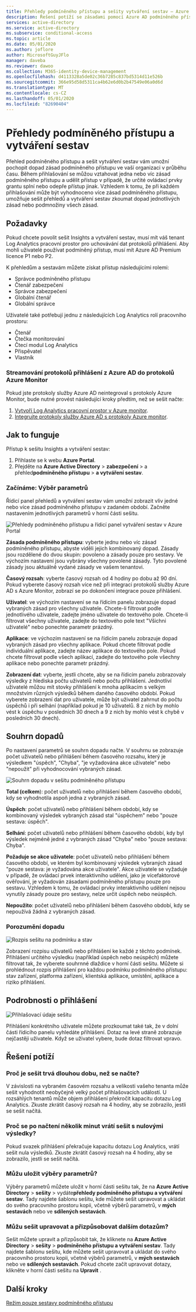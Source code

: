 ```yaml
---
title: Přehledy podmíněného přístupu a sešity vytváření sestav – Azure Active Directory
description: Řešení potíží se zásadami pomocí Azure AD podmíněného přístupu a sešitu vytváření sestav
services: active-directory
ms.service: active-directory
ms.subservice: conditional-access
ms.topic: article
ms.date: 05/01/2020
ms.author: joflore
author: MicrosoftGuyJFlo
manager: daveba
ms.reviewer: dawoo
ms.collection: M365-identity-device-management
ms.openlocfilehash: d4113328a5de02c36b7285c837bd5314d11e526b
ms.sourcegitcommit: 366e95d58d5311ca4b62e6d0b2b47549e06a0d6d
ms.translationtype: MT
ms.contentlocale: cs-CZ
ms.lasthandoff: 05/01/2020
ms.locfileid: "82690404"
---
```

# <a name="conditional-access-insights-and-reporting"></a>Přehledy podmíněného přístupu a vytváření sestav

Přehled podmíněného přístupu a sešit vytváření sestav vám umožní pochopit dopad zásad podmíněného přístupu ve vaší organizaci v průběhu času. Během přihlašování se můžou vztahovat jedna nebo víc zásad podmíněného přístupu a udělit přístup v případě, že určité ovládací prvky grantu splní nebo odepře přístup jinak. Vzhledem k tomu, že při každém přihlašování může být vyhodnoceno více zásad podmíněného přístupu, umožňuje sešit přehledů a vytváření sestav zkoumat dopad jednotlivých zásad nebo podmnožiny všech zásad.  

## <a name="prerequisites"></a>Požadavky

Pokud chcete povolit sešit Insights a vytváření sestav, musí mít váš tenant Log Analytics pracovní prostor pro uchovávání dat protokolů přihlášení. Aby mohli uživatelé používat podmíněný přístup, musí mít Azure AD Premium licence P1 nebo P2.

K přehledům a sestavám můžete získat přístup následujícími rolemi:  

- Správce podmíněného přístupu 
- Čtenář zabezpečení 
- Správce zabezpečení 
- Globální čtenář 
- Globální správce 

Uživatelé také potřebují jednu z následujících Log Analytics rolí pracovního prostoru:  

- Čtenář 
- Čtečka monitorování 
- Čtecí modul Log Analytics 
- Přispěvatel  
- Vlastník 

### <a name="stream-sign-in-logs-from-azure-ad-to-azure-monitor-logs"></a>Streamování protokolů přihlášení z Azure AD do protokolů Azure Monitor 

Pokud jste protokoly služby Azure AD neintegroval s protokoly Azure Monitor, bude nutné provést následující kroky předtím, než se sešit načte:  

1. [Vytvoří Log Analytics pracovní prostor v Azure monitor](../../azure-monitor/learn/quick-create-workspace.md).
1. [Integrujte protokoly služby Azure AD s protokoly Azure monitor](../reports-monitoring/howto-integrate-activity-logs-with-log-analytics.md).

## <a name="how-it-works"></a>Jak to funguje 

Přístup k sešitu Insights a vytváření sestav:  

1. Přihlaste se k webu **Azure Portal**.
1. Přejděte na **Azure Active Directory** > **zabezpečení** > a přehled**podmíněného přístupu** > **a vytváření sestav**.

### <a name="get-started-select-parameters"></a>Začínáme: Výběr parametrů 

Řídicí panel přehledů a vytváření sestav vám umožní zobrazit vliv jedné nebo více zásad podmíněného přístupu v zadaném období. Začněte nastavením jednotlivých parametrů v horní části sešitu. 

![Přehledy podmíněného přístupu a řídicí panel vytváření sestav v Azure Portal](./media/howto-conditional-access-insights-reporting/conditional-access-insights-and-reporting-dashboard.png)

**Zásada podmíněného přístupu**: vyberte jednu nebo víc zásad podmíněného přístupu, abyste viděli jejich kombinovaný dopad. Zásady jsou rozdělené do dvou skupin: povoleno a zásady pouze pro sestavy. Ve výchozím nastavení jsou vybrány všechny povolené zásady. Tyto povolené zásady jsou aktuálně vydané zásady ve vašem tenantovi.  

**Časový rozsah**: vyberte časový rozsah od 4 hodiny po dobu až 90 dní. Pokud vyberete časový rozsah více než při integraci protokolů služby Azure AD s Azure Monitor, zobrazí se po dokončení integrace pouze přihlášení.  

**Uživatel**: ve výchozím nastavení se na řídicím panelu zobrazuje dopad vybraných zásad pro všechny uživatele. Chcete-li filtrovat podle jednotlivého uživatele, zadejte jméno uživatele do textového pole. Chcete-li filtrovat všechny uživatele, zadejte do textového pole text "Všichni uživatelé" nebo ponechte parametr prázdný. 

**Aplikace**: ve výchozím nastavení se na řídicím panelu zobrazuje dopad vybraných zásad pro všechny aplikace. Pokud chcete filtrovat podle individuální aplikace, zadejte název aplikace do textového pole. Pokud chcete filtrovat podle všech aplikací, zadejte do textového pole všechny aplikace nebo ponechte parametr prázdný. 

**Zobrazení dat**: vyberte, jestli chcete, aby se na řídicím panelu zobrazovaly výsledky z hlediska počtu uživatelů nebo počtu přihlášení. Jednotliví uživatelé můžou mít stovky přihlášení k mnoha aplikacím s velkým množstvím různých výsledků během daného časového období. Pokud vyberete zobrazení dat pro uživatele, může být uživatel zahrnut do počtu úspěchů i při selhání (například pokud je 10 uživatelů. 8 z nich by mohlo vést k úspěchu v posledních 30 dnech a 9 z nich by mohlo vést k chybě v posledních 30 dnech).

## <a name="impact-summary"></a>Souhrn dopadů 

Po nastavení parametrů se souhrn dopadu načte. V souhrnu se zobrazuje počet uživatelů nebo přihlášení během časového rozsahu, který je výsledkem "úspěch", "Chyba", "je vyžadována akce uživatele" nebo "nepoužit" při vyhodnocování vybraných zásad.  

![Souhrn dopadu v sešitu podmíněného přístupu](./media/howto-conditional-access-insights-reporting/workbook-impact-summary.png)

**Total (celkem**): počet uživatelů nebo přihlášení během časového období, kdy se vyhodnotila aspoň jedna z vybraných zásad.

**Úspěch**: počet uživatelů nebo přihlášení během období, kdy se kombinovaný výsledek vybraných zásad stal "úspěchem" nebo "pouze sestava: úspěch".

**Selhání**: počet uživatelů nebo přihlášení během časového období, kdy byl výsledek nejméně jedné z vybraných zásad "Chyba" nebo "pouze sestava: Chyba".

**Požaduje se akce uživatele**: počet uživatelů nebo přihlášení během časového období, ve kterém byl kombinovaný výsledek vybraných zásad "pouze sestava: je vyžadována akce uživatele". Akce uživatele se vyžaduje v případě, že ovládací prvek interaktivního udělení, jako je vícefaktorové ověřování, je vyžadován zásadami podmíněného přístupu pouze pro sestavu. Vzhledem k tomu, že ovládací prvky interaktivního udělení nejsou vynutily zásady pouze pro sestavy, nelze určit úspěch nebo neúspěch.  

**Nepoužito**: počet uživatelů nebo přihlášení během časového období, kdy se nepoužívá žádná z vybraných zásad.

### <a name="understanding-the-impact"></a>Porozumění dopadu 

![Rozpis sešitu na podmínku a stav](./media/howto-conditional-access-insights-reporting/workbook-breakdown-condition-and-status.png)

Zobrazení rozpisu uživatelů nebo přihlášení ke každé z těchto podmínek. Přihlášení určitého výsledku (například úspěch nebo neúspěch) můžete filtrovat tak, že vyberete souhrnné dlaždice v horní části sešitu. Můžete si prohlédnout rozpis přihlášení pro každou podmínku podmíněného přístupu: stav zařízení, platforma zařízení, klientská aplikace, umístění, aplikace a riziko přihlášení.  

## <a name="sign-in-details"></a>Podrobnosti o přihlášení 

![Přihlašovací údaje sešitu](./media/howto-conditional-access-insights-reporting/workbook-sign-in-details.png)

Přihlášení konkrétního uživatele můžete prozkoumat také tak, že v dolní části řídicího panelu vyhledáte přihlášení. Dotaz na levé straně zobrazuje nejčastěji uživatele. Když se uživatel vybere, bude dotaz filtrovat vpravo.  

## <a name="troubleshooting"></a>Řešení potíží

### <a name="why-is-the-workbook-taking-a-long-time-to-load"></a>Proč je sešit trvá dlouhou dobu, než se načte?  

V závislosti na vybraném časovém rozsahu a velikosti vašeho tenanta může sešit vyhodnotit neobyčejně velký počet přihlašovacích událostí. U rozsáhlých tenantů může objem přihlášení překročit kapacitu dotazu Log Analytics. Zkuste zkrátit časový rozsah na 4 hodiny, aby se zobrazilo, jestli se sešit načítá.  

### <a name="after-loading-for-a-few-minutes-why-is-the-workbook-returning-zero-results"></a>Proč se po načtení několik minut vrátí sešit s nulovými výsledky? 

Pokud svazek přihlášení překračuje kapacitu dotazu Log Analytics, vrátí sešit nula výsledků. Zkuste zkrátit časový rozsah na 4 hodiny, aby se zobrazilo, jestli se sešit načítá.  

### <a name="can-i-save-my-parameter-selections"></a>Můžu uložit výběry parametrů?  

Výběry parametrů můžete uložit v horní části sešitu tak, že na **Azure Active Directory** > **sešity** > vydáte**přehledy podmíněného přístupu a vytváření sestav**. Tady najdete šablonu sešitu, kde můžete sešit upravovat a ukládat do svého pracovního prostoru kopii, včetně výběrů parametrů, v **mých sestavách** nebo ve **sdílených sestavách**. 

### <a name="can-i-edit-and-customize-the-workbook-with-additional-queries"></a>Můžu sešit upravovat a přizpůsobovat dalším dotazům? 

Sešit můžete upravit a přizpůsobit tak, že kliknete na **Azure Active Directory** > **sešity** > **podmíněného přístupu a vytváření sestav**. Tady najdete šablonu sešitu, kde můžete sešit upravovat a ukládat do svého pracovního prostoru kopii, včetně výběrů parametrů, v **mých sestavách** nebo ve **sdílených sestavách**. Pokud chcete začít upravovat dotazy, klikněte v horní části sešitu na **Upravit** .  
 
## <a name="next-steps"></a>Další kroky

[Režim pouze sestavy podmíněného přístupu](concept-conditional-access-report-only.md)

